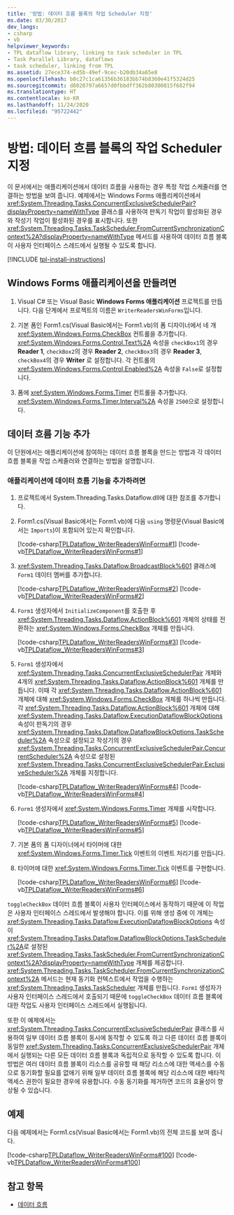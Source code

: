 ```yaml
---
title: '방법: 데이터 흐름 블록의 작업 Scheduler 지정'
ms.date: 03/30/2017
dev_langs:
- csharp
- vb
helpviewer_keywords:
- TPL dataflow library, linking to task scheduler in TPL
- Task Parallel Library, dataflows
- task scheduler, linking from TPL
ms.assetid: 27ece374-ed5b-49ef-9cec-b20db34a65e8
ms.openlocfilehash: b8c27c1ca61356b36183bb74b8360e41f5324d25
ms.sourcegitcommit: d8020797a6657d0fbbdff362b80300815f682f94
ms.translationtype: HT
ms.contentlocale: ko-KR
ms.lasthandoff: 11/24/2020
ms.locfileid: "95722442"
---
```

# <a name="how-to-specify-a-task-scheduler-in-a-dataflow-block"></a>방법: 데이터 흐름 블록의 작업 Scheduler 지정

이 문서에서는 애플리케이션에서 데이터 흐름을 사용하는 경우 특정 작업 스케줄러를 연결하는 방법을 보여 줍니다. 예제에서는 Windows Forms 애플리케이션에서 <xref:System.Threading.Tasks.ConcurrentExclusiveSchedulerPair?displayProperty=nameWithType> 클래스를 사용하여 판독기 작업이 활성화된 경우와 작성기 작업이 활성화된 경우를 표시합니다. 또한 <xref:System.Threading.Tasks.TaskScheduler.FromCurrentSynchronizationContext%2A?displayProperty=nameWithType> 메서드를 사용하여 데이터 흐름 블록이 사용자 인터페이스 스레드에서 실행될 수 있도록 합니다.

[!INCLUDE [tpl-install-instructions](../../../includes/tpl-install-instructions.md)]

## <a name="to-create-the-windows-forms-application"></a>Windows Forms 애플리케이션을 만들려면  
  
1. Visual C# 또는 Visual Basic **Windows Forms 애플리케이션** 프로젝트를 만듭니다. 다음 단계에서 프로젝트의 이름은 `WriterReadersWinForms`입니다.  
  
2. 기본 폼인 Form1.cs(Visual Basic에서는 Form1.vb)의 폼 디자이너에서 네 개 <xref:System.Windows.Forms.CheckBox> 컨트롤을 추가합니다. <xref:System.Windows.Forms.Control.Text%2A> 속성을 `checkBox1`의 경우 **Reader 1**, `checkBox2`의 경우 **Reader 2**, `checkBox3`의 경우 **Reader 3**, `checkBox4`의 경우 **Writer** 로 설정합니다. 각 컨트롤의 <xref:System.Windows.Forms.Control.Enabled%2A> 속성을 `False`로 설정합니다.  
  
3. 폼에 <xref:System.Windows.Forms.Timer> 컨트롤을 추가합니다. <xref:System.Windows.Forms.Timer.Interval%2A> 속성을 `2500`으로 설정합니다.  
  
## <a name="adding-dataflow-functionality"></a>데이터 흐름 기능 추가  

 이 단원에서는 애플리케이션에 참여하는 데이터 흐름 블록을 만드는 방법과 각 데이터 흐름 블록을 작업 스케줄러와 연결하는 방법을 설명합니다.  
  
### <a name="to-add-dataflow-functionality-to-the-application"></a>애플리케이션에 데이터 흐름 기능을 추가하려면  
  
1. 프로젝트에서 System.Threading.Tasks.Dataflow.dll에 대한 참조를 추가합니다.  
  
2. Form1.cs(Visual Basic에서는 Form1.vb)에 다음 `using` 명령문(Visual Basic에서는 `Imports`)이 포함되어 있는지 확인합니다.  
  
     [!code-csharp[TPLDataflow_WriterReadersWinForms#1](../../../samples/snippets/csharp/VS_Snippets_Misc/tpldataflow_writerreaderswinforms/cs/writerreaderswinforms/form1.cs#1)]
     [!code-vb[TPLDataflow_WriterReadersWinForms#1](../../../samples/snippets/visualbasic/VS_Snippets_Misc/tpldataflow_writerreaderswinforms/vb/writerreaderswinforms/form1.vb#1)]  
  
3. <xref:System.Threading.Tasks.Dataflow.BroadcastBlock%601> 클래스에 `Form1` 데이터 멤버를 추가합니다.  
  
     [!code-csharp[TPLDataflow_WriterReadersWinForms#2](../../../samples/snippets/csharp/VS_Snippets_Misc/tpldataflow_writerreaderswinforms/cs/writerreaderswinforms/form1.cs#2)]
     [!code-vb[TPLDataflow_WriterReadersWinForms#2](../../../samples/snippets/visualbasic/VS_Snippets_Misc/tpldataflow_writerreaderswinforms/vb/writerreaderswinforms/form1.vb#2)]  
  
4. `Form1` 생성자에서 `InitializeComponent`를 호출한 후 <xref:System.Threading.Tasks.Dataflow.ActionBlock%601> 개체의 상태를 전환하는 <xref:System.Windows.Forms.CheckBox> 개체를 만듭니다.  
  
     [!code-csharp[TPLDataflow_WriterReadersWinForms#3](../../../samples/snippets/csharp/VS_Snippets_Misc/tpldataflow_writerreaderswinforms/cs/writerreaderswinforms/form1.cs#3)]
     [!code-vb[TPLDataflow_WriterReadersWinForms#3](../../../samples/snippets/visualbasic/VS_Snippets_Misc/tpldataflow_writerreaderswinforms/vb/writerreaderswinforms/form1.vb#3)]  
  
5. `Form1` 생성자에서 <xref:System.Threading.Tasks.ConcurrentExclusiveSchedulerPair> 개체와 4개의 <xref:System.Threading.Tasks.Dataflow.ActionBlock%601> 개체를 만듭니다. 이때 각 <xref:System.Threading.Tasks.Dataflow.ActionBlock%601> 개체에 대해 <xref:System.Windows.Forms.CheckBox> 개체를 하나씩 만듭니다. 각 <xref:System.Threading.Tasks.Dataflow.ActionBlock%601> 개체에 대해 <xref:System.Threading.Tasks.Dataflow.ExecutionDataflowBlockOptions> 속성이 판독기의 경우 <xref:System.Threading.Tasks.Dataflow.DataflowBlockOptions.TaskScheduler%2A> 속성으로 설정되고 작성기의 경우 <xref:System.Threading.Tasks.ConcurrentExclusiveSchedulerPair.ConcurrentScheduler%2A> 속성으로 설정된 <xref:System.Threading.Tasks.ConcurrentExclusiveSchedulerPair.ExclusiveScheduler%2A> 개체를 지정합니다.  
  
     [!code-csharp[TPLDataflow_WriterReadersWinForms#4](../../../samples/snippets/csharp/VS_Snippets_Misc/tpldataflow_writerreaderswinforms/cs/writerreaderswinforms/form1.cs#4)]
     [!code-vb[TPLDataflow_WriterReadersWinForms#4](../../../samples/snippets/visualbasic/VS_Snippets_Misc/tpldataflow_writerreaderswinforms/vb/writerreaderswinforms/form1.vb#4)]  
  
6. `Form1` 생성자에서 <xref:System.Windows.Forms.Timer> 개체를 시작합니다.  
  
     [!code-csharp[TPLDataflow_WriterReadersWinForms#5](../../../samples/snippets/csharp/VS_Snippets_Misc/tpldataflow_writerreaderswinforms/cs/writerreaderswinforms/form1.cs#5)]
     [!code-vb[TPLDataflow_WriterReadersWinForms#5](../../../samples/snippets/visualbasic/VS_Snippets_Misc/tpldataflow_writerreaderswinforms/vb/writerreaderswinforms/form1.vb#5)]  
  
7. 기본 폼의 폼 디자이너에서 타이머에 대한 <xref:System.Windows.Forms.Timer.Tick> 이벤트의 이벤트 처리기를 만듭니다.  
  
8. 타이머에 대한 <xref:System.Windows.Forms.Timer.Tick> 이벤트를 구현합니다.  
  
     [!code-csharp[TPLDataflow_WriterReadersWinForms#6](../../../samples/snippets/csharp/VS_Snippets_Misc/tpldataflow_writerreaderswinforms/cs/writerreaderswinforms/form1.cs#6)]
     [!code-vb[TPLDataflow_WriterReadersWinForms#6](../../../samples/snippets/visualbasic/VS_Snippets_Misc/tpldataflow_writerreaderswinforms/vb/writerreaderswinforms/form1.vb#6)]  
  
 `toggleCheckBox` 데이터 흐름 블록이 사용자 인터페이스에서 동작하기 때문에 이 작업은 사용자 인터페이스 스레드에서 발생해야 합니다. 이를 위해 생성 중에 이 개체는 <xref:System.Threading.Tasks.Dataflow.ExecutionDataflowBlockOptions> 속성이 <xref:System.Threading.Tasks.Dataflow.DataflowBlockOptions.TaskScheduler%2A>로 설정된 <xref:System.Threading.Tasks.TaskScheduler.FromCurrentSynchronizationContext%2A?displayProperty=nameWithType> 개체를 제공합니다. <xref:System.Threading.Tasks.TaskScheduler.FromCurrentSynchronizationContext%2A> 메서드는 현재 동기화 컨텍스트에서 작업을 수행하는 <xref:System.Threading.Tasks.TaskScheduler> 개체를 만듭니다. `Form1` 생성자가 사용자 인터페이스 스레드에서 호출되기 때문에 `toggleCheckBox` 데이터 흐름 블록에 대한 작업도 사용자 인터페이스 스레드에서 실행됩니다.  
  
 또한 이 예제에서는 <xref:System.Threading.Tasks.ConcurrentExclusiveSchedulerPair> 클래스를 사용하여 일부 데이터 흐름 블록이 동시에 동작할 수 있도록 하고 다른 데이터 흐름 블록이 동일한 <xref:System.Threading.Tasks.ConcurrentExclusiveSchedulerPair> 개체에서 실행되는 다른 모든 데이터 흐름 블록과 독립적으로 동작할 수 있도록 합니다. 이 방법은 여러 데이터 흐름 블록이 리소스를 공유할 때 해당 리소스에 대한 액세스를 수동으로 동기화할 필요를 없애기 위해 일부 데이터 흐름 블록에 해당 리소스에 대한 배타적 액세스 권한이 필요한 경우에 유용합니다. 수동 동기화를 제거하면 코드의 효율성이 향상될 수 있습니다.  
  
## <a name="example"></a>예제  

 다음 예제에서는 Form1.cs(Visual Basic에서는 Form1.vb)의 전체 코드를 보여 줍니다.  
  
 [!code-csharp[TPLDataflow_WriterReadersWinForms#100](../../../samples/snippets/csharp/VS_Snippets_Misc/tpldataflow_writerreaderswinforms/cs/writerreaderswinforms/form1.cs#100)]
 [!code-vb[TPLDataflow_WriterReadersWinForms#100](../../../samples/snippets/visualbasic/VS_Snippets_Misc/tpldataflow_writerreaderswinforms/vb/writerreaderswinforms/form1.vb#100)]  
  
## <a name="see-also"></a>참고 항목

- [데이터 흐름](dataflow-task-parallel-library.md)
